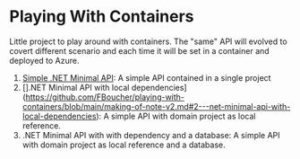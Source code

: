 # Playing With Containers
Little project to play around with containers. The "same" API will evolved to covert different scenario and each time it will be set in a container and deployed to Azure.

1. [Simple .NET Minimal API](https://github.com/FBoucher/playing-with-containers/blob/main/making-of-note-v1.md#1---simple-net-minimal-api): A simple API contained in a single project
2. [].NET Minimal API with local dependencies](https://github.com/FBoucher/playing-with-containers/blob/main/making-of-note-v2.md#2---net-minimal-api-with-local-dependencies): A simple API with domain project as local reference.
3. .NET Minimal API with with dependency and a database: A simple API with domain project as local reference and a database.
